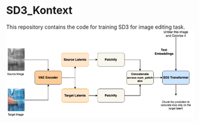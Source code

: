 # SD3_Kontext
This repository contains the code for training SD3 for image editing task. 
![Context](sd3_kontext.png)
